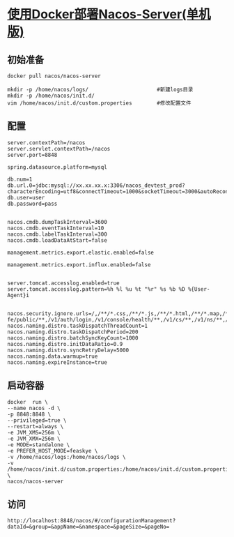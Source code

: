 # [使用Docker部署Nacos-Server(单机版)](https://www.jianshu.com/p/3d3e17bc629f )

## 初始准备
    docker pull nacos/nacos-server

    mkdir -p /home/nacos/logs/                      #新建logs目录
    mkdir -p /home/nacos/init.d/          
    vim /home/nacos/init.d/custom.properties        #修改配置文件

## 配置
    server.contextPath=/nacos
    server.servlet.contextPath=/nacos
    server.port=8848

    spring.datasource.platform=mysql

    db.num=1
    db.url.0=jdbc:mysql://xx.xx.xx.x:3306/nacos_devtest_prod?characterEncoding=utf8&connectTimeout=1000&socketTimeout=3000&autoReconnect=true
    db.user=user
    db.password=pass


    nacos.cmdb.dumpTaskInterval=3600
    nacos.cmdb.eventTaskInterval=10
    nacos.cmdb.labelTaskInterval=300
    nacos.cmdb.loadDataAtStart=false

    management.metrics.export.elastic.enabled=false

    management.metrics.export.influx.enabled=false


    server.tomcat.accesslog.enabled=true
    server.tomcat.accesslog.pattern=%h %l %u %t "%r" %s %b %D %{User-Agent}i


    nacos.security.ignore.urls=/,/**/*.css,/**/*.js,/**/*.html,/**/*.map,/**/*.svg,/**/*.png,/**/*.ico,/console-fe/public/**,/v1/auth/login,/v1/console/health/**,/v1/cs/**,/v1/ns/**,/v1/cmdb/**,/actuator/**,/v1/console/server/**
    nacos.naming.distro.taskDispatchThreadCount=1
    nacos.naming.distro.taskDispatchPeriod=200
    nacos.naming.distro.batchSyncKeyCount=1000
    nacos.naming.distro.initDataRatio=0.9
    nacos.naming.distro.syncRetryDelay=5000
    nacos.naming.data.warmup=true
    nacos.naming.expireInstance=true


## 启动容器
    docker  run \
    --name nacos -d \
    -p 8848:8848 \
    --privileged=true \
    --restart=always \
    -e JVM_XMS=256m \
    -e JVM_XMX=256m \
    -e MODE=standalone \
    -e PREFER_HOST_MODE=feaskye \
    -v /home/nacos/logs:/home/nacos/logs \
    -v /home/nacos/init.d/custom.properties:/home/nacos/init.d/custom.properties \
    nacos/nacos-server

## 访问
    http://localhost:8848/nacos/#/configurationManagement?dataId=&group=&appName=&namespace=&pageSize=&pageNo=
